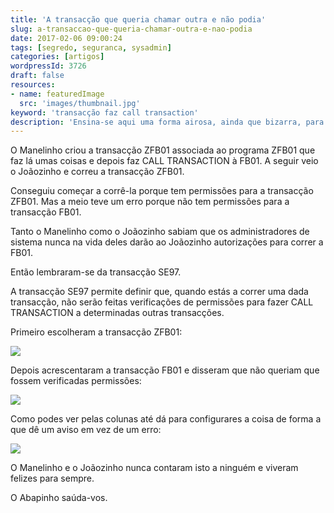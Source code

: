 ```yaml
---
title: 'A transacção que queria chamar outra e não podia'
slug: a-transaccao-que-queria-chamar-outra-e-nao-podia
date: 2017-02-06 09:00:24
tags: [segredo, seguranca, sysadmin]
categories: [artigos]
wordpressId: 3726
draft: false
resources:
- name: featuredImage
  src: 'images/thumbnail.jpg'
keyword: 'transacção faz call transaction'
description: 'Ensina-se aqui uma forma airosa, ainda que bizarra, para conseguir que uma transacção A chame uma transacção B mesmo quando não se tem acesso a ela.'
---
```

O Manelinho criou a transacção ZFB01 associada ao programa ZFB01 que faz lá umas coisas e depois faz CALL TRANSACTION à FB01. A seguir veio o Joãozinho e correu a transacção ZFB01.

Conseguiu começar a corrê-la porque tem permissões para a transacção ZFB01. Mas a meio teve um erro porque não tem permissões para a transacção FB01.

Tanto o Manelinho como o Joãozinho sabiam que os administradores de sistema nunca na vida deles darão ao Joãozinho autorizações para correr a FB01.

<!--more-->

Então lembraram-se da transacção SE97.

A transacção SE97 permite definir que, quando estás a correr uma dada transacção, não serão feitas verificações de permissões para fazer CALL TRANSACTION a determinadas outras transacções.

Primeiro escolheram a transacção ZFB01:

[![][1]][1]

Depois acrescentaram a transacção FB01 e disseram que não queriam que fossem verificadas permissões:

[![][2]][2]

Como podes ver pelas colunas até dá para configurares a coisa de forma a que dê um aviso em vez de um erro:

[![][3]][3]

O Manelinho e o Joãozinho nunca contaram isto a ninguém e viveram felizes para sempre.

O Abapinho saúda-vos.

   [1]: images/fe97a.jpg
   [2]: images/fe97b.jpg
   [3]: images/fe97c.jpg
